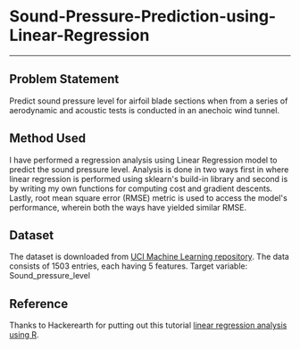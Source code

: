 # Sound-Pressure-Prediction-using-Linear-Regression

---

## Problem Statement

Predict sound pressure level for airfoil blade sections when  from a series of aerodynamic and acoustic tests is conducted in an anechoic wind tunnel. 

## Method Used

I have performed a regression analysis using Linear Regression model to predict the sound pressure level. Analysis is done in two ways first in where linear regression is performed using sklearn's build-in library and second is by writing my own functions for computing cost and gradient descents. Lastly, root mean square error (RMSE) metric is used to access the model's performance, wherein both the ways have yielded similar RMSE.  


## Dataset

The dataset is downloaded from [UCI Machine Learning repository](https://archive.ics.uci.edu/ml/datasets/Airfoil+Self-Noise). 
The data consists of 1503 entries, each having 5 features. 
Target variable: Sound_pressure_level 



## Reference

Thanks to Hackerearth for putting out this tutorial [linear regression analysis using R](https://www.hackerearth.com/practice/machine-learning/machine-learning-algorithms/beginners-guide-regression-analysis-plot-interpretations/tutorial/).
